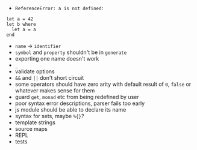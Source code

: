 - `ReferenceError: a is not defined`:
```
let a = 42
let b where
  let a = a
end
```
- `name` -> `identifier`
- `symbol` and `property` shouldn't be in `generate`
- exporting one name doesn't work
- `_`
- validate options
- `&&` and `||` don't short circuit
- some operators should have zero arity with default result of `0`, `false` or whatever makes sense for them
- guard `get`, `monad` etc from being redefined by user
- poor syntax error descriptions, parser fails too early
- js module should be able to declare its name
- syntax for sets, maybe `%{}`?
- template strings
- source maps
- REPL
- tests
